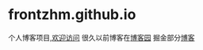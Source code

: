 # frontzhm.github.io

个人博客项目,[欢迎访问](frontzhm.github.io)
很久以前博客在[博客园](http://www.cnblogs.com/2han/)
掘金部分[博客](https://juejin.im/user/58c2b277a22b9d00589d978d/posts)

